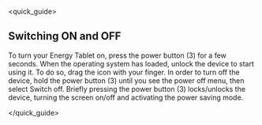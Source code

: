 <quick_guide> 

## Switching ON and OFF

To turn your Energy Tablet on, press the power button (3) for a few seconds. When the operating system has loaded, unlock the device to start using it. To do so, drag the icon with your finger. In order to turn off the device, hold the power button (3) until you see the power off menu, then select Switch off. Briefly pressing the power button (3) locks/unlocks the device, turning the screen on/off and activating the power saving mode.

</quick_guide>
